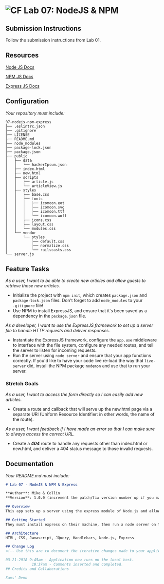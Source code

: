 ![CF](https://camo.githubusercontent.com/70edab54bba80edb7493cad3135e9606781cbb6b/687474703a2f2f692e696d6775722e636f6d2f377635415363382e706e67) Lab 07: NodeJS & NPM
===

## Submission Instructions
Follow the submission instructions from Lab 01.

## Resources  
[Node JS Docs](https://nodejs.org/en/)

[NPM JS Docs](https://docs.npmjs.com/)

[Express JS Docs](http://expressjs.com/en/4x/api.html)

## Configuration
_Your repository must include:_

```
07-nodejs-npm-express
├── .eslintrc.json
├── .gitignore
├── LICENSE
├── README.md
├── node_modules
├── package-lock.json
├── package.json
├── public
│   ├── data
│   │   └── hackerIpsum.json
│   ├── index.html
│   ├── new.html
│   ├── scripts
│   │   ├── article.js
│   │   └── articleView.js
│   ├── styles
│   │   ├── base.css
│   │   ├── fonts
│   │   │   ├── icomoon.eot
│   │   │   ├── icomoon.svg
│   │   │   ├── icomoon.ttf
│   │   │   └── icomoon.woff
│   │   ├── icons.css
│   │   ├── layout.css
│   │   └── modules.css
│   └── vendor
│       └── styles
│           ├── default.css
│           ├── normalize.css
│           └── railscasts.css
└── server.js
```

## Feature Tasks

*As a user, I want to be able to create new articles and allow guests to retrieve those new articles.*

- Initialize the project with `npm init`, which creates `package.json` and `package-lock.json` files. Don't forget to add `node_modules` to your `.gitignore` file!
-  Use NPM to install ExpressJS, and ensure that it's been saved as a dependency in the `package.json` file.


*As a developer, I want to use the ExpressJS framework to set up a server file to handle HTTP requests and deliver responses.*

- Instantiate the ExpressJS framework, configure the `app.use` middleware to interface with the file system, configure any needed routes, and tell the server to listen for incoming requests.
- Run the server using `node server` and ensure that your app functions correctly. If you'd like to have your code live re-load the way that `live-server` did, install the NPM package `nodemon` and use that to run your server.

### Stretch Goals
*As a user, I want to access the form directly so I can easily add new articles.*

- Create a route and callback that will serve up the new.html page via a separate URI (Uniform Resource Identifier: in other words, the name of the route).

*As a user, I want feedback if I have made an error so that I can make sure to always access the correct URL.*

- Create a ***404*** route to handle any requests other than index.html or new.html, and deliver a 404 status message to those invalid requests.

## Documentation
_Your README.md must include:_

```md
# Lab 07 - NodeJS & NPM & Express

**Author**: Mike & Collin
**Version**: 1.0.0 (increment the patch/fix version number up if you make more commits past your first submission)

## Overview
This app sets up a server using the express module of Node.js and allows users to access the website through the server. 

## Getting Started
They must install express on their machine, then run a node server on their local host. They must create a server javascript file within their project to configure and instantiate express, and listen for server requests. Then, they can visit that local host in their browser.

## Architecture
HTML, CSS, Javascript, JQuery, Handlebars, Node.js, Express

## Change Log
<!-- Use this are to document the iterative changes made to your application as each feature is successfully implemented. Use time stamps. Here's an examples:

03-21-2018 9:45am - Application now runs on the local host.
            10:37am - Comments inserted and completed.
## Credits and Collaborations

Sams' Demo
